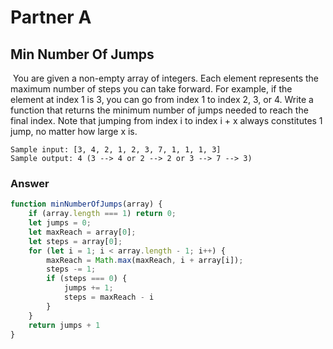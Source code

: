 # Partner A

## Min Number Of Jumps
​
You are given a non-empty array of integers. Each element represents the maximum number of steps you can take forward. For example, if the element at index 1 is 3, you can go from index 1 to index 2, 3, or 4. Write a function that returns the minimum number of jumps needed to reach the final index. Note that jumping from index i to index i + x always constitutes 1 jump, no matter how large x is.
​
```
Sample input: [3, 4, 2, 1, 2, 3, 7, 1, 1, 1, 3]
Sample output: 4 (3 --> 4 or 2 --> 2 or 3 --> 7 --> 3)
```

### Answer

```JavaScript
function minNumberOfJumps(array) {
	if (array.length === 1) return 0;
	let jumps = 0;
	let maxReach = array[0];
	let steps = array[0];
	for (let i = 1; i < array.length - 1; i++) {
		maxReach = Math.max(maxReach, i + array[i]);
		steps -= 1;
		if (steps === 0) {
			jumps += 1;
			steps = maxReach - i
		}
	}
	return jumps + 1
}
```
